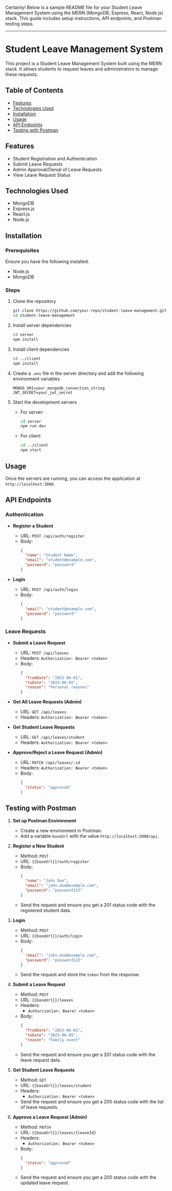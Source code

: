 Certainly! Below is a sample README file for your Student Leave Management System using the MERN (MongoDB, Express, React, Node.js) stack. This guide includes setup instructions, API endpoints, and Postman testing steps.

---

# Student Leave Management System

This project is a Student Leave Management System built using the MERN stack. It allows students to request leaves and administrators to manage these requests.

## Table of Contents

- [Features](#features)
- [Technologies Used](#technologies-used)
- [Installation](#installation)
- [Usage](#usage)
- [API Endpoints](#api-endpoints)
- [Testing with Postman](#testing-with-postman)

## Features

- Student Registration and Authentication
- Submit Leave Requests
- Admin Approval/Denial of Leave Requests
- View Leave Request Status

## Technologies Used

- MongoDB
- Express.js
- React.js
- Node.js

## Installation

### Prerequisites

Ensure you have the following installed:

- Node.js
- MongoDB

### Steps

1. Clone the repository
   ```bash
   git clone https://github.com/your-repo/student-leave-management.git
   cd student-leave-management
   ```

2. Install server dependencies
   ```bash
   cd server
   npm install
   ```

3. Install client dependencies
   ```bash
   cd ../client
   npm install
   ```

4. Create a `.env` file in the server directory and add the following environment variables
   ```env
   MONGO_URI=your_mongodb_connection_string
   JWT_SECRET=your_jwt_secret
   ```

5. Start the development servers
   - For server:
     ```bash
     cd server
     npm run dev
     ```
   - For client:
     ```bash
     cd ../client
     npm start
     ```

## Usage

Once the servers are running, you can access the application at `http://localhost:3000`.

## API Endpoints

### Authentication

- **Register a Student**
  - URL: `POST /api/auth/register`
  - Body:
    ```json
    {
      "name": "Student Name",
      "email": "student@example.com",
      "password": "password"
    }
    ```

- **Login**
  - URL: `POST /api/auth/login`
  - Body:
    ```json
    {
      "email": "student@example.com",
      "password": "password"
    }
    ```

### Leave Requests

- **Submit a Leave Request**
  - URL: `POST /api/leaves`
  - Headers: `Authorization: Bearer <token>`
  - Body:
    ```json
    {
      "fromDate": "2023-06-01",
      "toDate": "2023-06-05",
      "reason": "Personal reasons"
    }
    ```

- **Get All Leave Requests (Admin)**
  - URL: `GET /api/leaves`
  - Headers: `Authorization: Bearer <token>`

- **Get Student Leave Requests**
  - URL: `GET /api/leaves/student`
  - Headers: `Authorization: Bearer <token>`

- **Approve/Reject a Leave Request (Admin)**
  - URL: `PATCH /api/leaves/:id`
  - Headers: `Authorization: Bearer <token>`
  - Body:
    ```json
    {
      "status": "approved"
    }
    ```

## Testing with Postman

1. **Set up Postman Environment**
   - Create a new environment in Postman.
   - Add a variable `baseUrl` with the value `http://localhost:5000/api`.

2. **Register a New Student**
   - Method: `POST`
   - URL: `{{baseUrl}}/auth/register`
   - Body:
     ```json
     {
       "name": "John Doe",
       "email": "john.doe@example.com",
       "password": "password123"
     }
     ```
   - Send the request and ensure you get a 201 status code with the registered student data.

3. **Login**
   - Method: `POST`
   - URL: `{{baseUrl}}/auth/login`
   - Body:
     ```json
     {
       "email": "john.doe@example.com",
       "password": "password123"
     }
     ```
   - Send the request and store the `token` from the response.

4. **Submit a Leave Request**
   - Method: `POST`
   - URL: `{{baseUrl}}/leaves`
   - Headers:
     - `Authorization: Bearer <token>`
   - Body:
     ```json
     {
       "fromDate": "2023-06-01",
       "toDate": "2023-06-05",
       "reason": "Family event"
     }
     ```
   - Send the request and ensure you get a 201 status code with the leave request data.

5. **Get Student Leave Requests**
   - Method: `GET`
   - URL: `{{baseUrl}}/leaves/student`
   - Headers:
     - `Authorization: Bearer <token>`
   - Send the request and ensure you get a 200 status code with the list of leave requests.

6. **Approve a Leave Request (Admin)**
   - Method: `PATCH`
   - URL: `{{baseUrl}}/leaves/{leaveId}`
   - Headers:
     - `Authorization: Bearer <token>`
   - Body:
     ```json
     {
       "status": "approved"
     }
     ```
   - Send the request and ensure you get a 200 status code with the updated leave request.

